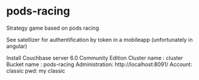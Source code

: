 # pods-racing
Strategy game based on pods racing

See satellizer for authentification by token in a mobileapp (unfortunately in angular)

Install Couchbase server 6.0 Community Edition
Cluster name : cluster
Bucket name : pods-racing
Administration: http://localhost:8091/
Account: classic pwd: my classic